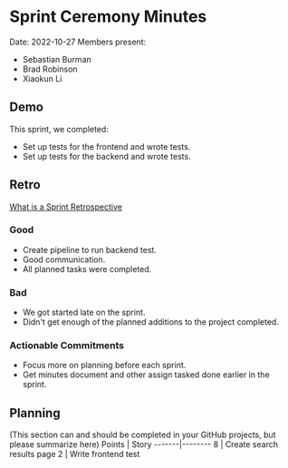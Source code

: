 # Sprint Ceremony Minutes
  
Date: 2022-10-27
Members present:
* Sebastian Burman
* Brad Robinson
* Xiaokun Li
  
## Demo
This sprint, we completed:
* Set up tests for the frontend and wrote tests.
* Set up tests for the backend and wrote tests.

## Retro
[What is a Sprint Retrospective](https://www.scrum.org/resources/what-is-a-sprint-retrospective)

### Good
* Create pipeline to run backend test.
* Good communication.
* All planned tasks were completed.

### Bad
* We got started late on the sprint.
* Didn't get enough of the planned additions to the project completed.

### Actionable Commitments
* Focus more on planning before each sprint.
* Get minutes document and other assign tasked done earlier in the sprint.


## Planning
(This section can and should be completed in your GitHub projects, but please 
summarize here)
Points | Story
-------|--------
8      | Create search results page
2      | Write frontend test